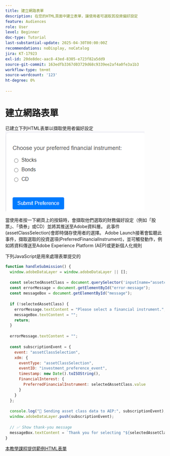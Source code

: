```yaml
---
title: 建立網路表單
description: 在您的HTML頁面中建立表單，讓使用者可選取其投資偏好設定
feature: Audiences
role: User
level: Beginner
doc-type: Tutorial
last-substantial-update: 2025-04-30T00:00:00Z
recommendations: noDisplay, noCatalog
jira: KT-17923
exl-id: 20de8dec-aac8-43ed-8305-e723f82a5dd9
source-git-commit: 163edfb3367d03729d68c9339ee2af4a0fe3a1b3
workflow-type: tm+mt
source-wordcount: '123'
ht-degree: 0%

---
```


# 建立網路表單

已建立下列HTML表單以擷取使用者偏好設定
![html-form](assets/web-form.png)

當使用者按一下網頁上的按鈕時，會擷取他們選取的財務偏好設定（例如「股票」、「債券」或CD）並將其推送至Adobe資料層。 此事件(assetClassSelection)會即時儲存使用者的選擇。 Adobe Launch接著會監聽此事件，擷取選取的投資選項(PreferredFinancialInstrument)，並可觸發動作，例如將資料傳送至Adobe Experience Platform (AEP)或更新個人化規則

下列JavaScript是用來處理表單提交的

```javascript
function handleSubmission() {
  window.adobeDataLayer = window.adobeDataLayer || [];

  const selectedAssetClass = document.querySelector('input[name="assetclass"]:checked');
  const errorMessage = document.getElementById("error-message");
  const messageBox = document.getElementById("message");

  if (!selectedAssetClass) {
    errorMessage.textContent = "Please select a financial instrument.";
    messageBox.textContent = "";
    return;
  }

  errorMessage.textContent = "";

  const subscriptionEvent = {
    event: "assetClassSelection",
    xdm: {
      eventType: "assetClassSelection",
      eventID: "investment_preference_event",
      timestamp: new Date().toISOString(),
      FinancialInterest: {
        PreferredFinancialInstrument: selectedAssetClass.value
      }
    }
  };

  console.log("📩 Sending asset class data to AEP:", subscriptionEvent);
  window.adobeDataLayer.push(subscriptionEvent);

  // ✅ Show thank-you message
  messageBox.textContent = `Thank you for selecting "${selectedAssetClass.value}". We'll use this to personalize your experience.`;
}
```

[本教學課程提供範例HTML表單](assets/webform.zip)
